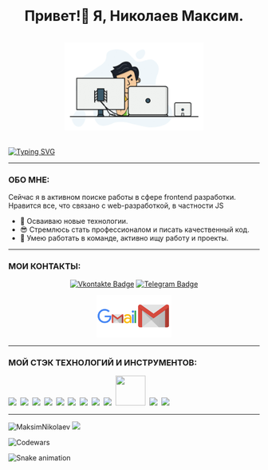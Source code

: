 <img src="https://komarev.com/ghpvc/?username=MaksimNikolaev&style=flat-square&color=blue" alt=""/>
<h1 align="center">Привет!👋 Я, Николаев Максим.</h1>
<p align="center">
<br><img src="https://github.com/MaksimNikolaev/MaksimNikolaev/blob/main/Images/hadder.gif" width="280px"><br><br>
</p>

[![Typing SVG](https://readme-typing-svg.herokuapp.com?size=24&duration=3000&color=FFCC5B&width=500&height=40&lines=Junior+front-end+%D1%80%D0%B0%D0%B7%D1%80%D0%B0%D0%B1%D0%BE%D1%82%D1%87%D0%B8%D0%BA)](https://git.io/typing-svg)

-----
### **ОБО МНЕ:**
Сейчас я в активном поиске работы в сфере frontend разработки.
Нравится все, что связано с web-разработкой, в частности JS
- 🚀 Осваиваю новые технологии.
- 😎 Cтремлюсь стать профессионалом и писать качественный код.
- 💪 Умею работать в команде, активно ищу работу и проекты.

-----
### **МОИ КОНТАКТЫ:**

<p align="center">
<a href="https://vk.com/id170680365"><img src="https://github.com/MaksimNikolaev/NikolaevMaksim/blob/main/Images/Vkontakte-blue.svg" alt="Vkontakte Badge"></a>
<a href="https://t.me/NikolaevMaks"><img src="https://github.com/MaksimNikolaev/NikolaevMaksim/blob/main/Images/Telegram-blue.svg" alt="Telegram Badge"></a>

</p>
<p align="center">
<a href="mksniklaev@gmail.com"><img src="https://github.com/MaksimNikolaev/MaksimNikolaev/blob/main/Images/gmail.jpg" alt="Gmail" width="150px"></a>
</p>

-----
### **МОЙ СТЭК ТЕХНОЛОГИЙ И ИНСТРУМЕНТОВ:**

<span><img src="https://github.com/MaksimNikolaev/NikolaevMaksim/blob/main/Images/html5-plain.svg" width="60px"></span>&nbsp;
<span><img src="https://github.com/MaksimNikolaev/NikolaevMaksim/blob/main/Images/css3-plain.svg" width="60px"></span>&nbsp;
<span><img src="https://github.com/MaksimNikolaev/NikolaevMaksim/blob/main/Images/javascript-original.svg" width="60px"></span>&nbsp;
<span><img src="https://github.com/MaksimNikolaev/NikolaevMaksim/blob/main/Images/react-original.svg" width="60px"></span>&nbsp;
<span><img src="https://github.com/MaksimNikolaev/NikolaevMaksim/blob/main/Images/nodejs-plain.svg" width="60px"></span>&nbsp;
<span><img src="https://github.com/MaksimNikolaev/NikolaevMaksim/blob/main/Images/git-original.svg" width="60px"></span>&nbsp;
<span><img src="https://github.com/MaksimNikolaev/NikolaevMaksim/blob/main/Images/webpack-original.svg" width="60px"></span>&nbsp;
<span><img src="https://github.com/MaksimNikolaev/NikolaevMaksim/blob/main/Images/redux.svg" width="60px"></span>&nbsp;
<span><img src="https://github.com/MaksimNikolaev/NikolaevMaksim/blob/main/Images/Visual_Studio_Code.png" width="60px"></span>&nbsp;
<span><img src="https://github.com/MaksimNikolaev/NikolaevMaksim/blob/main/Images/Figma-logo.svg" width="60px" height="60px"></span>&nbsp;
<span><img src="https://github.com/MaksimNikolaev/NikolaevMaksim/blob/main/Images/Adobe_Illustrator.png" width="60px"></span>&nbsp;
<span><img src="https://github.com/MaksimNikolaev/NikolaevMaksim/blob/main/Images/Adobe_Photoshop.png" width="60px"></span>&nbsp;


-----
<p>
<img  src="https://github-readme-stats.vercel.app/api/top-langs/?username=MaksimNikolaev&layout=compact&title_color=f34f29&text_color=000000&icon_color=FF6C00&locale=" alt="MaksimNikolaev" height="150px"/> 
<img src="https://github-readme-stats.vercel.app/api?username=MaksimNikolaev&show_icons=true&&count_private=true&include_all_commits=true&custom_title=My%20stats%20around%20here&title_color=f34f29&text_color=000000&icon_color=FF6C00&locale=" height="150px"></p>

![Codewars](https://github.r2v.ch/codewars?user=Maksim_Nikolaev&name=true&theme=light)

![Snake animation](https://github.com/MaksimNikolaev/NikolaevMaksim/blob/main/Images/github-contribution-grid-snake.svg)
